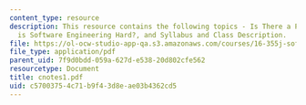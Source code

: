```yaml
---
content_type: resource
description: This resource contains the following topics - Is There a Problem?, Why
  is Software Engineering Hard?, and Syllabus and Class Description.
file: https://ol-ocw-studio-app-qa.s3.amazonaws.com/courses/16-355j-software-engineering-concepts-fall-2005/c57003754c71b9f43d8eae03b4362cd5_cnotes1.pdf
file_type: application/pdf
parent_uid: 7f9d0bdd-059a-627d-e538-20d802cfe562
resourcetype: Document
title: cnotes1.pdf
uid: c5700375-4c71-b9f4-3d8e-ae03b4362cd5
---
```

